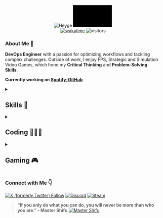 <div align="center">
    <img src="https://i.imgur.com/WhVGtgP.png" alt="Heyge">
    <img src="https://github.com/Nicconike/Nicconike/blob/master/assets/steam_artwork.gif" width="25%" alt="Profile">
</div>
<div align="center">
    <a href="https://wakatime.com/badge/user/018e538b-3f55-4e8e-95fa-6c3225418eed/project/018e5397-e230-494c-ad7e-a876a6ad1176"><img src="https://wakatime.com/badge/user/018e538b-3f55-4e8e-95fa-6c3225418eed/project/018e5397-e230-494c-ad7e-a876a6ad1176.svg" alt="wakatime"></a>
    <img src="https://komarev.com/ghpvc/?username=nicconike&label=Profile%20views&color=0e75b6&style=flat" alt="visitors">
</div>

### About Me 🔎
**DevOps Engineer** with a passion for optimizing workflows and tackling complex challenges. Outside of work, I enjoy FPS, Strategic and Simulation Video Games, which hone my **Critical Thinking** and **Problem-Solving Skills**.

**Currently working on [Spotify-GitHub](https://github.com/Nicconike/Spotify-GitHub)**

<div class="container">
    <details>
        <summary>
            <h2>Skills 🎯</h2>
        </summary>
        <details>
            <summary>Languages</summary>
            <p>
                <img src="https://img.shields.io/badge/go-%2300ADD8.svg?style=for-the-badge&logo=go&logoColor=white"
                    alt="Go" />
                <img src="https://img.shields.io/badge/java-%23ED8B00.svg?style=for-the-badge&logo=openjdk&logoColor=white"
                    alt="Java" />
                <img src="https://img.shields.io/badge/python-3670A0?style=for-the-badge&logo=python&logoColor=ffdd54"
                    alt="Python" />
            </p>
        </details>
        <details>
            <summary>Testing Tools</summary>
            <p>
                <img src="https://img.shields.io/badge/Postman-FF6C37?style=for-the-badge&logo=postman&logoColor=white"
                    alt="Postman" />
                <img src="https://img.shields.io/badge/junit-black?style=for-the-badge&logo=junit5&link=https%3A%2F%2Fjunit.org%2Fjunit5%2F"
                    alt="JUnit" />
                <img src="https://img.shields.io/badge/jmeter-black?style=for-the-badge&logo=apachejmeter&link=https%3A%2F%2Fjmeter.apache.org%2F"
                    alt="JMeter" />
            </p>
        </details>
        <details>
            <summary>Version Control</summary>
            <p>
                <img src="https://img.shields.io/badge/git-%23F05033.svg?style=for-the-badge&logo=git&logoColor=white"
                    alt="Git" />
                <img src="https://img.shields.io/badge/github-%23121011.svg?style=for-the-badge&logo=github&logoColor=white"
                    alt="GitHub" />
                <img src="https://img.shields.io/badge/gitlab-%23181717.svg?style=for-the-badge&logo=gitlab"
                    alt="GitLab" />
            </p>
        </details>
        <details>
            <summary>Containerization & Orchestration</summary>
            <p>
                <img src="https://img.shields.io/badge/docker-%230db7ed.svg?style=for-the-badge&logo=docker&logoColor=white"
                    alt="Docker" />
                <img src="https://img.shields.io/badge/kubernetes-%23326ce5.svg?style=for-the-badge&logo=kubernetes&logoColor=white"
                    alt="Kubernetes" />
                <img src="https://img.shields.io/badge/helm-black?style=for-the-badge&logo=helm&link=https%3A%2F%2Fjmeter.apache.org%2F"
                    alt="Helm Charts" />
            </p>
        </details>
        <details>
            <summary>CICD Tools</summary>
            <p>
                <img src="https://img.shields.io/badge/gitlab%20ci-%23181717.svg?style=for-the-badge&logo=gitlab"
                    alt="GitLab CI/CD" />
                <img src="https://img.shields.io/badge/github%20actions-%232671E5.svg?style=for-the-badge&logo=githubactions&logoColor=white"
                    alt="GitHub Actions" />
                <img src="https://img.shields.io/badge/aws%20CI-black?style=for-the-badge&logo=amazon"
                    alt="AWS CI/CD" />
            </p>
        </details>
        <details>
            <summary>Cloud Services</summary>
            <p>
                <img src="https://img.shields.io/badge/AWS-%23FF9900.svg?style=for-the-badge&logo=amazon-aws&logoColor=white"
                    alt="AWS" />
            </p>
        </details>
        <details>
            <summary>Monitoring & Logging</summary>
            <p>
                <img src="https://img.shields.io/badge/datadog-%23632CA6.svg?style=for-the-badge&logo=datadog&logoColor=white"
                    alt="Datadog" />
                <img src="https://img.shields.io/badge/AWS%20CloudWatch-white?style=for-the-badge&logo=amazoncloudwatch&link=https%3A%2F%2Faws.amazon.com%2Fcloudwatch%2F"
                    alt="AWS CloudWatch" />
            </p>
        </details>
        <details>
            <summary>Infrastructure as Code & Configuration Management</summary>
            <p>
                <img src="https://img.shields.io/badge/terraform-%235835CC.svg?style=for-the-badge&logo=terraform&logoColor=white"
                    alt="Terraform" />
                <a href="https://www.openpolicyagent.org/" target="_blank" rel="noopener noreferrer">
                    <img src="https://www.vectorlogo.zone/logos/openpolicyagent/openpolicyagent-icon.svg" alt="OPA"
                        height="30" />
                </a>
            </p>
        </details>
        <details>
            <summary>Artifact Management</summary>
            <p>
                <img alt="JFrog" src="https://img.shields.io/badge/jfrog-3D7E39?style=for-the-badge&logo=jfrog">
            </p>
        </details>
        <details>
            <summary>Project Management & Collaboration Tools</summary>
            <p>
                <img src="https://img.shields.io/badge/jira-%230A0FFF.svg?style=for-the-badge&logo=jira&logoColor=white"
                    alt="Jira" />
                <img src="https://imgur.com/MDnDqkK.png" alt="Service Now" height="30" />
                <img src="https://img.shields.io/badge/Slack-4A154B?style=for-the-badge&logo=slack&logoColor=white"
                    alt="Slack" />
                <img src="https://img.shields.io/badge/ms%20teams-3F44C7?style=for-the-badge&logo=microsoftteams&logoColor=white"
                    alt="MS Teams" />
                <img alt="Box"
                    src="https://img.shields.io/badge/box-3F44C7?style=for-the-badge&logo=box&logoColor=white" />
            </p>
        </details>
        <details>
            <summary>Database Technologies</summary>
            <p>
                <img src="https://img.shields.io/badge/mysql-4479A1.svg?style=for-the-badge&logo=mysql&logoColor=white"
                    alt="MySQL" />
                <img src="https://img.shields.io/badge/amazon%20redshift-3F44C7?style=for-the-badge&logo=amazonredshift&logoColor=white"
                    alt="Amazon Redshift" />
                <img src="https://img.shields.io/badge/Amazon%20DynamoDB-4053D6?style=for-the-badge&logo=Amazon%20DynamoDB&logoColor=white"
                    alt="Amazon DynamoDB" />
            </p>
        </details>
        <details>
            <summary>Other</summary>
            <p>
                <a href="https://www.scootersoftware.com/" target="_blank" rel="noopener noreferrer">
                    <img src="https://i.imgur.com/KOgPIoh.png" alt="Beyond Compare" height="30" />
                </a>
            </p>
        </details>
    </details>
</div>

<details><summary><h2>Coding 👨🏻‍💻</h2></summary>

#### Code Time Calculation Initiated on March 19, 2024

<!--START_SECTION:waka-->
**I'm a Night 🦉** 

```text
🌞 Morning                4 commits           ░░░░░░░░░░░░░░░░░░░░░░░░░   00.22 % 
🌆 Daytime                107 commits         █░░░░░░░░░░░░░░░░░░░░░░░░   05.92 % 
🌃 Evening                443 commits         ██████░░░░░░░░░░░░░░░░░░░   24.53 % 
🌙 Night                  1252 commits        █████████████████░░░░░░░░   69.32 % 
```
📅 **I'm Most Productive on Saturday** 

```text
Monday                   264 commits         ████░░░░░░░░░░░░░░░░░░░░░   14.62 % 
Tuesday                  200 commits         ███░░░░░░░░░░░░░░░░░░░░░░   11.07 % 
Wednesday                226 commits         ███░░░░░░░░░░░░░░░░░░░░░░   12.51 % 
Thursday                 295 commits         ████░░░░░░░░░░░░░░░░░░░░░   16.33 % 
Friday                   259 commits         ████░░░░░░░░░░░░░░░░░░░░░   14.34 % 
Saturday                 304 commits         ████░░░░░░░░░░░░░░░░░░░░░   16.83 % 
Sunday                   258 commits         ████░░░░░░░░░░░░░░░░░░░░░   14.29 % 
```


📊 **This Week I Spent My Time On** 

```text
🕑︎ Time Zone: Asia/Kolkata

💬 Programming Languages: 
JSON                     50 mins             █████████████████████████   99.88 % 
Other                    0 secs              ░░░░░░░░░░░░░░░░░░░░░░░░░   00.12 % 
```


 Last Updated on 01/12/2024 18:44:05 UTC
<!--END_SECTION:waka-->

### GitHub Streak 🔥
[![GitHub Streak](https://streak-stats.demolab.com/?user=Nicconike)](https://git.io/streak-stats)

<!-- Wakatime-Start -->
### Wakatime Leaderboards (Worldwide)

#### Public Leaderboards (Weekly)

| Ranked | Hours Coded | Daily Avg |
| ------ | ----------- | --------- |
| None | 2 hrs 34 mins | 22 mins |

#### Top Language (JavaScript)

| Ranked | Hours Coded | Daily Avg |
| ------ | ----------- | --------- |
| None | 1 hr 49 mins | 15 mins |


<!-- Wakatime-End -->

**Powered by [Wakatime Leaderboards](https://github.com/Nicconike/Wakatime-Leaderboards)**
</details>

<details markdown="1">
<summary><h2>Gaming 🎮</h2></summary>

<!-- Steam-Stats start -->
![Steam Summary](https://github.com/Nicconike/Nicconike/blob/master/assets/steam_summary.png)
![Recently Played Games](https://github.com/Nicconike/Nicconike/blob/master/assets/recently_played_games.png)
<!-- Steam-Stats end -->

<!-- Steam-Workshop start -->
![Steam Workshop Stats](https://github.com/Nicconike/Nicconike/blob/master/assets/steam_workshop_stats.png)
<!-- Steam-Workshop end -->

**Powered by [Steam Stats](https://github.com/Nicconike/Steam-Stats)**
</details>

### Connect with Me 👇

[![X (formerly Twitter) Follow](https://img.shields.io/twitter/follow/nicco_nike)](https://x.com/Nicco_nike)
[![Discord](https://img.shields.io/badge/Join-Discord-blue?logo=discord)](https://discord.gg/UbetHfu)
[![Steam](https://img.shields.io/badge/Steam-black?logo=steam)](https://steamcommunity.com/id/nicconike/)

><div>
>    <b>“If you only do what you can do, you will never be more than who you are.” - Master Shifu</b>
>    <a href="https://i.imgur.com/NN6nr6P.png" target="_blank">
>    <img src="https://i.imgur.com/NN6nr6P.png" alt="Master Shifu" style="vertical-align: bottom;" height="18"/>
>    </a>
></div>
